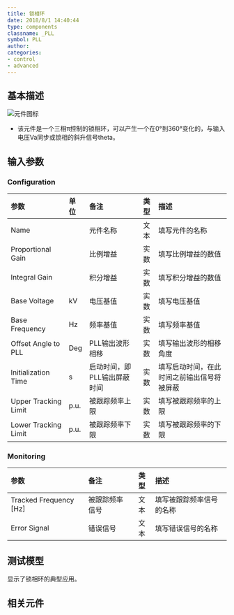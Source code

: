 ```yaml
---
title: 锁相环
date: 2018/8/1 14:40:44
type: components
classname: _PLL
symbol: PLL
author: 
categories: 
- control
- advanced
---
```

## <span id="comp_desc">基本描述</span>
![元件图标]()

- 该元件是一个三相π控制的锁相环，可以产生一个在0°到360°变化的，与输入电压Va同步或锁相的斜升信号theta。

## <span id="comp_params">输入参数</span>
### <span id="comp_params_group_Configuration">Configuration</span>
| 参数 | 单位 | 备注 | 类型 | 描述 |
| :--- | :--- | :--- | :--: | :--- |
| <span id="comp_params_param_Name">Name</span> |  | 元件名称 | 文本 | 填写元件的名称 |
| <span id="comp_params_param_P">Proportional Gain</span> |  | 比例增益 | 实数 | 填写比例增益的数值 |
| <span id="comp_params_param_I">Integral Gain</span> |  | 积分增益 | 实数 |填写积分增益的数值  |
| <span id="comp_params_param_Voltage">Base Voltage</span> | kV | 电压基值 | 实数 |填写电压基值  |
| <span id="comp_params_param_F">Base Frequency</span> | Hz | 频率基值 | 实数 | 填写频率基值 |
| <span id="comp_params_param_Offset">Offset Angle to PLL</span> | Deg | PLL输出波形相移 | 实数 |填写输出波形的相移角度  |
| <span id="comp_params_param_T">Initialization Time</span> | s | 启动时间，即PLL输出屏蔽时间 | 实数 | 填写启动时间，在此时间之前输出信号将被屏蔽 |
| <span id="comp_params_param_UL">Upper Tracking Limit</span> | p.u. | 被跟踪频率上限 | 实数 |填写被跟踪频率的上限  |
| <span id="comp_params_param_LL">Lower Tracking Limit</span> | p.u. | 被跟踪频率下限 | 实数 |填写被跟踪频率的下限  |

[Name]: #comp_params_param_Name "Name"
[Proportional Gain]: #comp_params_param_P "Proportional Gain"
[Integral Gain]: #comp_params_param_I "Integral Gain"
[Base Voltage]: #comp_params_param_Voltage "Base Voltage"
[Base Frequency]: #comp_params_param_F "Base Frequency"
[Offset Angle to PLL]: #comp_params_param_Offset "Offset Angle to PLL"
[Initialization Time]: #comp_params_param_T "Initialization Time"
[Upper Tracking Limit]: #comp_params_param_UL "Upper Tracking Limit"
[Lower Tracking Limit]: #comp_params_param_LL "Lower Tracking Limit"

### <span id="comp_params_group_Monitoring">Monitoring</span>
| 参数 | 备注 | 类型 | 描述 |
| :--- | :--- | :--: | :--- |
| <span id="comp_params_param_Fo">Tracked Frequency \[Hz\]</span> | 被跟踪频率信号 | 文本 |填写被跟踪频率信号的名称  |
| <span id="comp_params_param_Error">Error Signal</span> | 错误信号 | 文本 |填写错误信号的名称 |

[Tracked Frequency \[Hz\]]: #comp_params_param_Fo "Tracked Frequency \[Hz\]"
[Error Signal]: #comp_params_param_Error "Error Signal"

## <span id="comp_example">测试模型</span>
[<test name>](<test link>)显示了锁相环的典型应用。

## <span id="comp_seealso">相关元件</span>
[<PLO>](<test link>)




